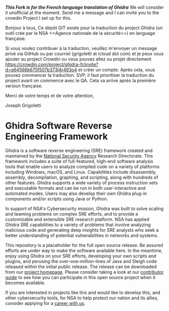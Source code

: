 ***This Fork is for the French language translation of Ghidra*** We will consider it unofficial at the moment. Send me a message and I can invite you to the crowdin Project I set up for this. 

Bonjour à tous, 
Ce dépôt GIT existe pour la traduction du project Ghidra (un outil crée par le NSA <<Agence nationale de la sécurité>>) en language française.

Si vous voulez contribuer à la traduction, veuillez m'envoyer un message privé via GitHub ou par courriel (grigoletti at icloud dot com) et je peux vous ajouter au project Crowdin ou vous pouvez allez ou projet directement
https://crowdin.com/project/ghidra-fr/invite?d=q64566k675f507b373l4r493o4 
et créer un compte. Après cela, vous pouvez commencer la traduction. SVP, il faut prioritiser la traduction du project avant on commence avec le QA. Cela va arrive après la première version française.

Merci de votre temps et de votre attention, 

Joseph Grigoletti



# Ghidra Software Reverse Engineering Framework

Ghidra is a software reverse engineering (SRE) framework created and maintained by the [National Security Agency][nsa] Research Directorate. This framework includes a suite of full-featured, high-end software analysis tools that enable users to analyze compiled code on a variety of platforms including Windows, macOS, and Linux. Capabilities include disassembly, assembly, decompilation, graphing, and scripting, along with hundreds of other features. Ghidra supports a wide variety of process instruction sets and executable formats and can be run in both user-interactive and automated modes. Users may also develop their own Ghidra plug-in components and/or scripts using Java or Python.

In support of NSA's Cybersecurity mission, Ghidra was built to solve scaling and teaming problems on complex SRE efforts, and to provide a customizable and extensible SRE research platform. NSA has applied Ghidra SRE capabilities to a variety of problems that involve analyzing malicious code and generating deep insights for SRE analysts who seek a better understanding of potential vulnerabilities in networks and systems.

This repository is a placeholder for the full open source release.
Be assured efforts are under way to make the software available here.
In the meantime, enjoy using Ghidra on your SRE efforts, developing your
own scripts and plugins, and perusing the over-one-million-lines of Java and
Sleigh code released within the initial public release.
The release can be downloaded from our [project homepage][project].
Please consider taking a look at our [contributor guide][contrib] to see how
you can participate in this open source project when it becomes available.

If you are interested in projects like this and would like to develop this, and
other cybersecurity tools, for NSA to help protect our nation and its allies,
consider applying for a [career with us][career].

[nsa]: https://www.nsa.gov
[contrib]: CONTRIBUTING.md
[career]: https://www.intelligencecareers.gov/nsa
[project]: https://www.ghidra-sre.org/
